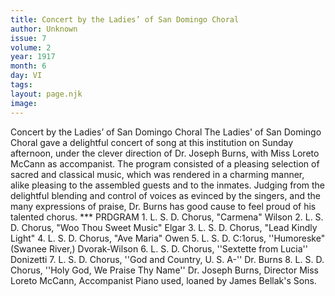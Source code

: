 ```yaml
---
title: Concert by the Ladies’ of San Domingo Choral
author: Unknown
issue: 7
volume: 2
year: 1917
month: 6
day: VI
tags:
layout: page.njk
image:
---
```

Concert by the Ladies’ of San Domingo Choral   The Ladies' of San Domingo Choral gave a delightful concert of song at this institution on Sunday afternoon, under the clever direction of Dr. Joseph Burns, with Miss Loreto McCann as accompanist.   The program consisted of a pleasing selection of sacred and classical music, which was rendered in a charming manner, alike pleasing to the assembled guests and to the inmates. Judging from the delightful blending and control of voices as evinced by the singers, and the many expressions of praise,   Dr. Burns has good cause to feel proud of   his talented chorus.   ***   PRDGRAM   1. L. S. D. Chorus, "Carmena" Wilson 2. L. S. D. Chorus, "Woo Thou Sweet   Music" Elgar 3. L. S. D. Chorus, "Lead Kindly Light"   4. L. S. D. Chorus, "Ave Maria" Owen 5. L. S. D. C:1orus, ''Humoreske" (Swanee   River,) Dvorak-Wilson 6. L. S. D. Chorus, ''Sextette from Lucia'' Donizetti 7. L. S. D. Chorus, ''God and Country,   U. S. A-'' Dr. Burns 8. L. S. D. Chorus, ''Holy God, We Praise   Thy Name'' Dr. Joseph Burns, Director   Miss Loreto McCann, Accompanist Piano used, loaned by James Bellak's Sons.   




